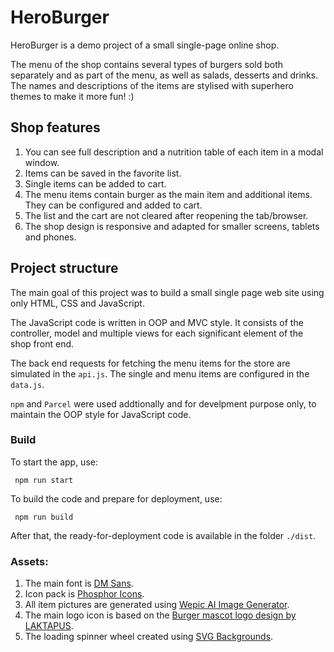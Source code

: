 # HeroBurger

HeroBurger is a demo project of a small single-page online shop.

The menu of the shop contains several types of burgers sold both separately and as part of the menu, as well as salads, desserts and drinks. The names and descriptions of the items are stylised with superhero themes to make it more fun! :)

## Shop features

1. You can see full description and a nutrition table of each item in a modal window.
2. Items can be saved in the favorite list.
3. Single items can be added to cart.
4. The menu items contain burger as the main item and additional items. They can be configured and added to cart.
5. The list and the cart are not cleared after reopening the tab/browser.
6. The shop design is responsive and adapted for smaller screens, tablets and phones.

## Project structure

The main goal of this project was to build a small single page web site using only HTML, CSS and JavaScript.

The JavaScript code is written in OOP and MVC style. It consists of the controller, model and multiple views for each significant element of the shop front end.

The back end requests for fetching the menu items for the store are simulated in the `api.js`. The single and menu items are configured in the `data.js`.

`npm` and `Parcel` were used addtionally and for develpment purpose only, to maintain the OOP style for JavaScript code.

### Build

To start the app, use:

```
 npm run start
```

To build the code and prepare for deployment, use:

```
 npm run build
```

After that, the ready-for-deployment code is available in the folder `./dist`.

### Assets:

1. The main font is [DM Sans](https://fonts.google.com/specimen/DM+Sans).
2. Icon pack is [Phosphor Icons](https://phosphoricons.com).
3. All item pictures are generated using [Wepic AI Image Generator](https://wepik.com/ai).
4. The main logo icon is based on the [Burger mascot logo design by LAKTAPUS](https://www.freepik.com/free-vector/burger-mascot-logo-design_69439182.htm).
5. The loading spinner wheel created using [SVG Backgrounds](https://www.svgbackgrounds.com/elements/animated-svg-preloaders).
